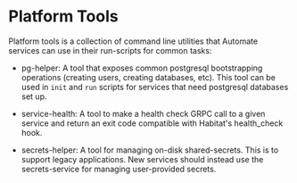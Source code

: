 # Platform Tools

Platform tools is a collection of command line utilities that Automate
services can use in their run-scripts for common tasks:

- pg-helper: A tool that exposes common postgresql bootstrapping
  operations (creating users, creating databases, etc). This tool can
  be used in `init` and `run` scripts for services that need
  postgresql databases set up.

- service-health: A tool to make a health check GRPC call to a given
  service and return an exit code compatible with Habitat's
  health_check hook.

- secrets-helper: A tool for managing on-disk shared-secrets. This is
  to support legacy applications. New services should instead use the
  secrets-service for managing user-provided secrets.
